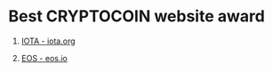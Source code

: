 # Best CRYPTOCOIN website award


1) [IOTA - iota.org](https://iota.org/)



2) [EOS - eos.io](https://eos.io/)
